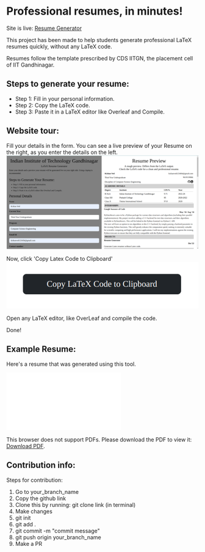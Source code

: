 # Professional resumes, in minutes!

Site is live: [Resume Generator](https://kishan-ved.github.io/resume_generator/resumegenerator.html)

This project has been made to help students generate professional LaTeX resumes quickly, without any LaTeX code.

Resumes follow the template prescribed by CDS IITGN, the placement cell of IIT Gandhinagar.

## Steps to generate your resume:

- Step 1: Fill in your personal information.
- Step 2: Copy the LaTeX code.
- Step 3: Paste it in a LaTeX editor like Overleaf and Compile.

## Website tour:

Fill your details in the form. You can see a live preview of your Resume on the right, as you enter the details on the left.
![Form](./images/form.png)

Now, click 'Copy Latex Code to Clipboard'
![Form](./images/copy_button.png)

Open any LaTeX editor, like OverLeaf and compile the code.

Done!

## Example Resume:

Here's a resume that was generated using this tool.

<object data="./images/ResumeGeneratorTrial.pdf" type="application/pdf" width="700px" height="700px">
    <embed src="./images/ResumeGeneratorTrial.pdf">
        <p>This browser does not support PDFs. Please download the PDF to view it: <a href="./images/ResumeGeneratorTrial.pdf">Download PDF</a>.</p>
    </embed>
</object>

## Contribution info:

Steps for contribution:
1. Go to your_branch_name
2. Copy the github link
3. Clone this by running: git clone link (in terminal)
4. Make changes 
5. git init
6. git add .
7. git commit -m "commit message"
8. git push origin your_branch_name
9. Make a PR
